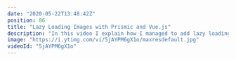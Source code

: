 ```yaml
---
date: "2020-05-22T13:48:42Z"
position: 86
title: "Lazy Loading Images with Prismic and Vue.js"
description: "In this video I explain how I managed to add lazy loading images in Vue.js while getting image data from the headless CMS Prismic. \n\nIn this case it’s not just a matter of creating a Vue component as I also get images rendered in HTML from the Prismic Rich text field. \n\nThis is a lazy loading solution for images that works both in vanilla JS and Vue. \n\nSee it in action here: http://timbenniks.nl\nFind the code here: https://github.com/timbenniks/timbenniks2020\n\nFollow me here:\nWebsite: https://timbenniks.nl/\nTwitter: https://twitter.com/timbenniks\nGithub: https://github.com/timbenniks\n\n#vuejs #prismic #lazyloading"
image: "https://i.ytimg.com/vi/5jAYPM6gX1o/maxresdefault.jpg"
videoId: "5jAYPM6gX1o"
---
```


